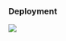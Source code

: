 ### Deployment

<a href="https://portal.azure.com/#create/Microsoft.Template/uri/https%3A%2F%2Fraw.githubusercontent.com%2Faravindan-acct%2Fapi_sec_training_Azure_2021%2Fmain%2Fbase_template%2Fbase_template_new.json" target="_blank"><img src="http://azuredeploy.net/deploybutton.png"/></a>